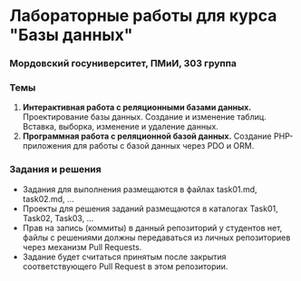 # Лабораторные работы для курса "Базы данных"
### Мордовский госуниверситет, ПМиИ, 303 группа

### Темы
1. **Интерактивная работа с реляционными базами данных.** Проектирование базы данных. Создание и изменение таблиц. Вставка, выборка, изменение и удаление данных. 
2. **Программная работа с реляционной базой данных.** Создание PHP-приложения для работы с базой данных через PDO и ORM.

### Задания и решения
* Задания для выполнения размещаются в файлах task01.md, task02.md, ...
* Проекты для решения заданий размещаются в каталогах Task01, Task02, Task03, ...
* Прав на запись (коммиты) в данный репозиторий у студентов нет, файлы с решениями должны передаваться из личных репозиториев через механизм Pull Requests.
* Задание будет считаться принятым после закрытия соответствующего Pull Request в этом репозитории.


